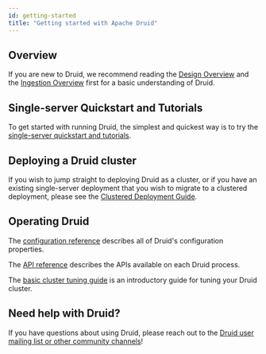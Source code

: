 ```yaml
---
id: getting-started
title: "Getting started with Apache Druid"
---
```


<!--
  ~ Licensed to the Apache Software Foundation (ASF) under one
  ~ or more contributor license agreements.  See the NOTICE file
  ~ distributed with this work for additional information
  ~ regarding copyright ownership.  The ASF licenses this file
  ~ to you under the Apache License, Version 2.0 (the
  ~ "License"); you may not use this file except in compliance
  ~ with the License.  You may obtain a copy of the License at
  ~
  ~   http://www.apache.org/licenses/LICENSE-2.0
  ~
  ~ Unless required by applicable law or agreed to in writing,
  ~ software distributed under the License is distributed on an
  ~ "AS IS" BASIS, WITHOUT WARRANTIES OR CONDITIONS OF ANY
  ~ KIND, either express or implied.  See the License for the
  ~ specific language governing permissions and limitations
  ~ under the License.
  -->


## Overview

If you are new to Druid, we recommend reading the [Design Overview](../design/index.md) and the [Ingestion Overview](../ingestion/index.md) first for a basic understanding of Druid.

## Single-server Quickstart and Tutorials

To get started with running Druid, the simplest and quickest way is to try the [single-server quickstart and tutorials](../tutorials/index.md).

## Deploying a Druid cluster

If you wish to jump straight to deploying Druid as a cluster, or if you have an existing single-server deployment that you wish to migrate to a clustered deployment, please see the [Clustered Deployment Guide](../tutorials/cluster.md).

## Operating Druid

The [configuration reference](../configuration/index.md) describes all of Druid's configuration properties.

The [API reference](../api-reference/api-reference.md) describes the APIs available on each Druid process.

The [basic cluster tuning guide](../operations/basic-cluster-tuning.md) is an introductory guide for tuning your Druid cluster.

## Need help with Druid?

If you have questions about using Druid, please reach out to the [Druid user mailing list or other community channels](https://druid.apache.org/community/)!
